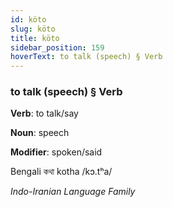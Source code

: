 ```yaml
---
id: köto
slug: köto
title: köto
sidebar_position: 159
hoverText: to talk (speech) § Verb
---
```


### to talk (speech) § Verb

**Verb**: to talk/say

**Noun**: speech

**Modifier**: spoken/said

Bengali কথা kotha /kɔ.tʰa/

*Indo-Iranian Language Family*